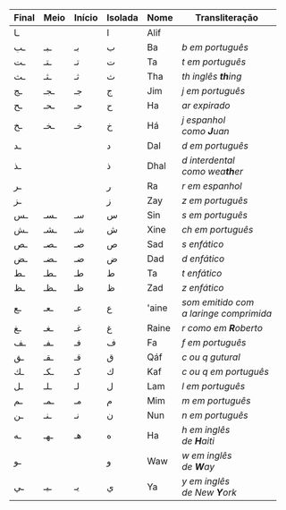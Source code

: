 Final   | Meio | Início    | Isolada   | Nome  | Transliteração
------- |------ |---------- |---------- |------ |----
ـا|||ا|Alif||
ـب| ـبـ| بـ| ب|Ba| _b em português_
ـت| ـتـ| تـ| ت|Ta| _t em português_
ـث| ـثـ| ثـ| ث|Tha| _th inglês **th**ing_
ـج| ـجـ| جـ| ج|Jim| _j em português_
ـح| ـحـ| حـ| ح|Ha| _ar expirado_
ـخ| ـخـ| خـ| خ|Há| _j espanhol<br/> como **J**uan_
ـد||| د|Dal| _d em português_
ـذ||| ذ|Dhal| _d interdental<br/> como wea**th**er_
ـر||| ر|Ra| _r em espanhol_
ـز||| ز|Zay| _z em português_ 
ـس| ـسـ| سـ| س|Sin| _s em português_
ـش| ـشـ| شـ| ش|Xine| _ch em português_ 
ـص| ـصـ| صـ| ص|Sad| _s enfático_
ـض| ـضـ| ضـ| ض|Dad| _d enfático_
ـط| ـطـ| طـ| ط|Ta| _t enfático_
ـظ| ـظـ| ظـ| ظ|Zad| _z enfático_
ـع| ـعـ| عـ| ع|'aine| _som emitido com<br/> a laringe comprimida_
ـغ| ـغـ| غـ| غ|Raine| _r como em **R**oberto_
ـف| ـفـ| فـ| ف|Fa| _f em português_
ـق| ـقـ| قـ| ق|Qáf| _c ou q gutural_
ـك| ـكـ| كـ| ك|Kaf| _c ou q em português_
ـل| ـلـ| لـ| ل|Lam| _l em português_
ـم| ـمـ| مـ| م|Mim| _m em português_
ـن| ـنـ| نـ| ن|Nun| _n em português_
ـه| ـهـ| هـ| ه|Ha| _h em inglês<br/> de **H**aiti_
ـو||| و|Waw| _w em inglês<br/> de **W**ay_
ـي| ـيـ| يـ| ي|Ya| _y em inglês<br/> de New **Y**ork_